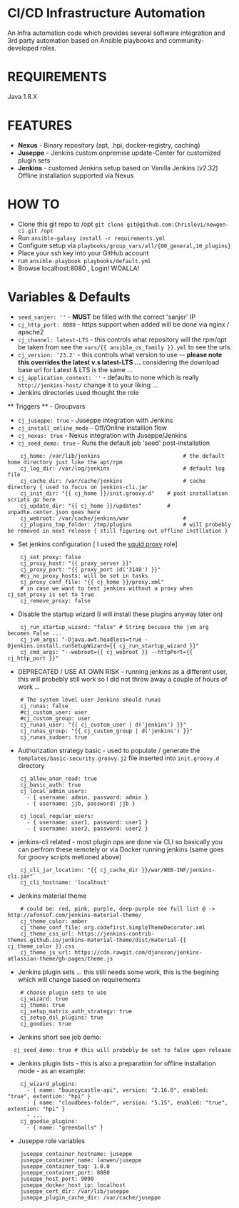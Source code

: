 **CI/CD Infrastructure Automation**
================================

An Infra automation code which provides several software integration and 3rd party automation based on
Ansible playbooks and community-developed roles.

**REQUIREMENTS**
================================
Java 1.8.X

**FEATURES**
================================
* **Nexus** - Binary repository (apt, .hpi, docker-registry, caching)
* **Juseppe** - Jenkins custom onpremise update-Center for customized plugin sets
* **Jenkins** - customed Jenkins setup based on Vanilla Jenkins (v2.32) Offline installation supported via Nexus

**HOW TO**
======================================================
* Clone this git repo to /opt `git clone git@github.com:Chrislevi/newgen-ci.git /opt`
* Run `ansible-galaxy install -r requirements.yml`
* Configure setup via `playbooks/group_vars/all/{00_general,10_plugins}`
* Place your ssh key into your GitHub account
* run `ansible-playbook playbooks/default.yml`
* Browse localhost:8080 , Login! WOALLA! 

**Variables & Defaults**
================================
* `seed_sanjer: ''` - **MUST** be filled with the correct 'sanjer' IP 
* `cj_http_port: 8080` - https support when added will be done via nginx / apache2 
* `cj_channel: latest-LTS` - this controls what repository will the rpm/qpt be taken from see the `vars/{{ ansible_os_family }}.yml` to see the urls.
* `cj_version: '23.2'` - this controls what version to use -- **please note this overrides the latest v.s latest-LTS ...** considering the download base url for Latest & LTS is the same ...
* `cj_application_context: ''` - defaults to none which is really `http://jenkins-host/` change it to your liking ...
*  Jenkins directories used thought the role

** Triggers ** - Groupvars
* `cj_juseppe: true` - Juseppe integration with Jenkins
* `cj_install_online_mode` - Off/Online installion flow
* `cj_nexus: true` - Nexus integration with Juseppe/Jenkins
* `cj_seed_demo: true` - Runs the default job 'seed' post-installation

```yamlex
    cj_home: /var/lib/jenkins                          # the default home directory just like the apt/rpm
    cj_log_dir: /var/log/jenkins                       # default log file
    cj_cache_dir: /var/cache/jenkins                   # cache directory { used to focus on jenkins-cli.jar
    cj_init_dir: "{{ cj_home }}/init.groovy.d"    # post installation scripts go here 
    cj_update_dir: "{{ cj_home }}/updates"        # unpadte.center.json goes here
    cj_webroot: /var/cache/jenkins/war                 # 
    cj_plugins_tmp_folder: /tmp/plugins                # will probebly be removed in next release { still figuring out offline instllation }
```
*  Set jenkins configuration [ I used the [squid proxy](https://github.com/shelleg/ansible-role-squid) role]
```yamlex
    cj_set_proxy: false
    cj_proxy_host: "{{ proxy_server }}"
    cj_proxy_port: "{{ proxy_port |d('3148') }}"
    #cj_no_proxy_hosts: will be set in tasks
    cj_proxy_conf_file: "{{ cj_home }}/proxy.xml"
    # in case we want to test jenkins without a proxy when cj_set_proxy is set to true
    cj_remove_proxy: false
```
* Disable the startup wizard (I will install these plugins anyway later on) 
```yamlex
    cj_run_startup_wizard: "false" # String becuase the jvm arg becomes False ...
    cj_jvm_args: "-Djava.awt.headless=true -Djenkins.install.runSetupWizard={{ cj_run_startup_wizard }}"
    cj_cmd_args: "--webroot={{ cj_webroot }} --httpPort={{ cj_http_port }}"
```
* DEPRECATED / USE AT OWN RISK - running jenkins as a different user, this will probebly still work so I did not throw away a couple of hours of work ... 
```yamlex
    # The system level user Jenkins should runas
    cj_runas: false
    #cj_custom_user: user
    #cj_custom_group: user
    cj_runas_user: "{{ cj_custom_user | d('jenkins') }}"
    cj_runas_group: "{{ cj_custom_group | d('jenkins') }}"
    cj_runas_sudoer: true
```
* Authorization strategy basic - used to populate / generate the `templates/basic-security.groovy.j2` file inserted into `init.groovy.d` directory
```yamlex
    cj_allow_anon_read: true
    cj_basic_auth: true
    cj_local_admin_users:
      - { username: admin, password: admin }
      - { username: jjb, password: jjb }
    
    cj_local_regular_users:
      - { username: user1, password: user1 }
      - { username: user2, password: user2 }
```

* jenkins-cli related - most plugin ops are done via CLI so basically you can perfrom these remotely or via Docker running jenkins (same goes for groovy scripts metioned above)
```yamlex
    cj_cli_jar_location: "{{ cj_cache_dir }}/war/WEB-INF/jenkins-cli.jar"`
    cj_cli_hostname: 'localhost'
```

* Jenkins material theme
```yamlex
    # could be: red, pink, purple, deep-purple see full list @ -> http://afonsof.com/jenkins-material-theme/
    cj_theme_color: amber
    cj_theme_conf_file: org.codefirst.SimpleThemeDecorator.xml
    cj_theme_css_url: https://jenkins-contrib-themes.github.io/jenkins-material-theme/dist/material-{{ cj_theme_color }}.css
    cj_theme_js_url: https://cdn.rawgit.com/djonsson/jenkins-atlassian-theme/gh-pages/theme.js

```
* Jenkins plugin sets ... this still needs some work, this is the begining which will change based on requirements
```yamlex
    # choose plugin sets to use
    cj_wizard: true
    cj_theme: true
    cj_setup_matrix_auth_strategy: true
    cj_setup_dsl_plugins: true
    cj_goodies: true
```
* Jenkins short see job demo:
```yamlex
  cj_seed_demo: true # this will probebly be set to false upon release
```
* Jenkins plugin lists - this is also a preparation for offline installation mode - as an example:
```yamlex
    cj_wizard_plugins:
      - { name: "bouncycastle-api", version: "2.16.0", enabled: "true", extention: "hpi" }
      - { name: "cloudbees-folder", version: "5.15", enabled: "true", extention: "hpi" }
      - ...
    cj_goodie_plugins:
      - { name: "greenballs" }
```

* Juseppe role variables
```yamlex
    juseppe_container_hostname: juseppe
    juseppe_container_name: lanwen/juseppe
    juseppe_container_tag: 1.0.0
    juseppe_container_port: 8080
    juseppe_host_port: 9090
    juseppe_docker_host_ip: localhost
    juseppe_cert_dir: /var/lib/juseppe
    juseppe_plugin_cache_dir: /var/cache/juseppe
```

